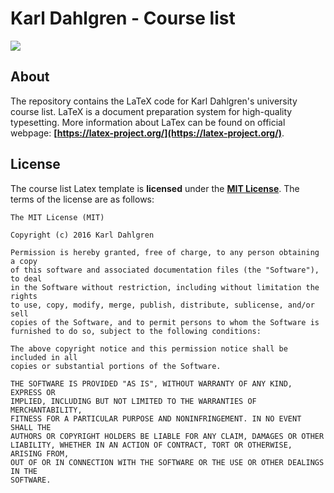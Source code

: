 # Karl Dahlgren - Course list

[![][license img]][license]

## About
The repository contains the LaTeX code for Karl Dahlgren's university course list. LaTeX is a document preparation system for high-quality typesetting. More information about LaTex can be found on official webpage: **[https://latex-project.org/](https://latex-project.org/)**.

## License

The course list Latex template is **licensed** under the **[MIT License](https://github.com/karldahlgren/course-list/blob/master/LICENSE)**. The terms of the license are as follows:

    The MIT License (MIT)

    Copyright (c) 2016 Karl Dahlgren

    Permission is hereby granted, free of charge, to any person obtaining a copy
    of this software and associated documentation files (the "Software"), to deal
    in the Software without restriction, including without limitation the rights
    to use, copy, modify, merge, publish, distribute, sublicense, and/or sell
    copies of the Software, and to permit persons to whom the Software is
    furnished to do so, subject to the following conditions:

    The above copyright notice and this permission notice shall be included in all
    copies or substantial portions of the Software.

    THE SOFTWARE IS PROVIDED "AS IS", WITHOUT WARRANTY OF ANY KIND, EXPRESS OR
    IMPLIED, INCLUDING BUT NOT LIMITED TO THE WARRANTIES OF MERCHANTABILITY,
    FITNESS FOR A PARTICULAR PURPOSE AND NONINFRINGEMENT. IN NO EVENT SHALL THE
    AUTHORS OR COPYRIGHT HOLDERS BE LIABLE FOR ANY CLAIM, DAMAGES OR OTHER
    LIABILITY, WHETHER IN AN ACTION OF CONTRACT, TORT OR OTHERWISE, ARISING FROM,
    OUT OF OR IN CONNECTION WITH THE SOFTWARE OR THE USE OR OTHER DEALINGS IN THE
    SOFTWARE.

[license]:LICENSE
[license img]:https://img.shields.io/badge/License-MIT-blue.svg
